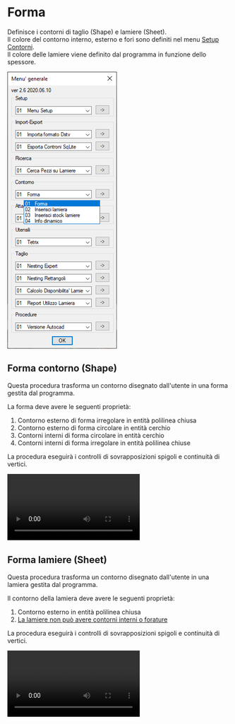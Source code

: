# Forma

Definisce i contorni di taglio (Shape) e lamiere (Sheet).<br />
Il colore del contorno interno, esterno e fori sono definiti nel menu [Setup Contorni](/guida/menu-generale/setup/menu-setup/setup-contorni).<br />
Il colore delle lamiere viene definito dal programma in funzione dello spessore.

![Forma](/public/contorno/forma.png)

## Forma contorno (Shape)

Questa procedura trasforma un contorno disegnato dall'utente in una forma gestita dal programma.

La forma deve avere le seguenti proprietà:

1. Contorno esterno di forma irregolare in entità polilinea chiusa
2. Contorno esterno di forma circolare in entità cerchio
3. Contorni interni di forma circolare in entità cerchio
4. Contorni interni di forma irregolare in entità polilinea chiuse

La procedura eseguirà i controlli di sovrapposizioni spigoli e continuità di vertici.

<video controls>
    <source src="/public/contorno/forma-contorno.mp4" type="video/mp4">
</video>

## Forma lamiere (Sheet)

Questa procedura trasforma un contorno disegnato dall'utente in una lamiera gestita dal programma.

Il contorno della lamiera deve avere le seguenti proprietà:

1. Contorno esterno in entità polilinea chiusa
2. <u>La lamiere non può avere contorni interni o forature</u>

La procedura eseguirà i controlli di sovrapposizioni spigoli e continuità di vertici.

<video controls>
    <source src="/public/contorno/forma-lamiere.mp4" type="video/mp4">
</video>
